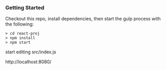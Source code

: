 
### Getting Started

Checkout this repo, install dependencies, then start the gulp process with the following:

```
> cd react-proj
> npm install
> npm start
```


start editing src/index.js 


http://localhost:8080/

